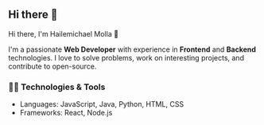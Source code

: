 ## Hi there 👋

Hi there, I'm Hailemichael Molla 👋

I'm a passionate **Web Developer** with experience in **Frontend** and **Backend** technologies. I love to solve problems, work on interesting projects, and contribute to open-source.

### 👨‍💻 Technologies & Tools
- Languages: JavaScript, Java, Python, HTML, CSS
- Frameworks: React, Node.js

